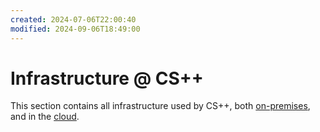 ```yaml
---
created: 2024-07-06T22:00:40
modified: 2024-09-06T18:49:00
---
```


# Infrastructure @ CS++

This section contains all infrastructure used by CS++, both [on-premises](./on-prem), and in the [cloud](./cloud/huey-dewey-louie).
